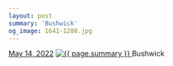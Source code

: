 ```yaml
---
layout: post
summary: 'Bushwick'
og_image: 1641-1280.jpg
---
```


<p>
  <time>
    <a href="/1641">May 14, 2022</a>
  </time>
  <a href="/1641">
    <img src="{{ site.assets_url }}/1641-640.jpg" srcset="{{ site.assets_url }}/1641-320.jpg 320w, {{ site.assets_url }}/1641-640.jpg 640w, {{ site.assets_url }}/1641-960.jpg 960w, {{ site.assets_url }}/1641-1280.jpg 1280w" sizes="(min-width: 700px) 50vw, calc(100vw - 2rem)" alt="{{ page.summary }}" />
  </a>
  <span>Bushwick</span>
</p>
